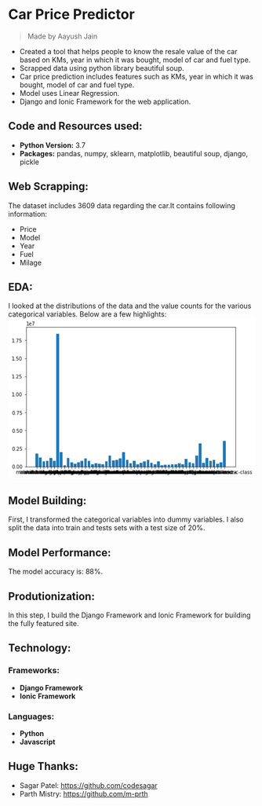 # Car Price Predictor
> Made by Aayush Jain
* Created a tool that helps people to know the resale value of the car based on KMs, year in which it was bought, model of car and fuel type.
* Scrapped data using python library beautiful soup.
* Car price prediction includes features such as KMs, year in which it was bought, model of car and fuel type.
* Model uses Linear Regression.
* Django and Ionic Framework for the web application.

## Code and Resources used:
* **Python Version:** 3.7
* **Packages:** pandas, numpy, sklearn, matplotlib, beautiful soup, django, pickle

## Web Scrapping:
The dataset includes 3609 data regarding the car.It contains following information:
* Price
* Model
* Year
* Fuel
* Milage

## EDA:
I looked at the distributions of the data and the value counts for the various categorical variables. Below are a few highlights:
![Bar Graph](https://github.com/Darkshadow9799/CarPredictor/blob/master/bar%20graph.png)

## Model Building:
First, I transformed the categorical variables into dummy variables. I also split the data into train and tests sets with a test size of 20%.

## Model Performance:
The model accuracy is: 88%.

## Produtionization:
In this step, I build the Django Framework and Ionic Framework for building the fully featured site.

## Technology:
### Frameworks:
* **Django Framework**
* **Ionic Framework**
### Languages:
* **Python**
* **Javascript**

## Huge Thanks:
* Sagar Patel: https://github.com/codesagar
* Parth Mistry: https://github.com/m-prth
